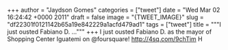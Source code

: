 
+++
author = "Jaydson Gomes"
categories = ["tweet"]
date = "Wed Mar 02 16:24:42 +0000 2011"
draft = false
image = "{TWEET_IMAGE}"
slug = "df22301f0121142b65a19e842229a1acfd479ad1"
tags = ["tweet"]
title = """I just ousted Fabiano D. ..."""
+++
I just ousted Fabiano D. as the mayor of Shopping Center Iguatemi on @foursquare! http://4sq.com/9chTim
H
